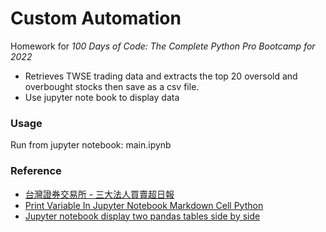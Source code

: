 # Custom Automation

Homework for *100 Days of Code: The Complete Python Pro Bootcamp for 2022*

* Retrieves TWSE trading data and extracts the top 20 oversold and overbought stocks then save as a csv file.
* Use jupyter note book to display data

### Usage

Run from jupyter notebook: main.ipynb

### Reference

* [台灣證券交易所 - 三大法人買賣超日報](https://www.twse.com.tw/zh/trading/foreign/t86.html)
* [Print Variable In Jupyter Notebook Markdown Cell Python](https://stackoverflow.com/questions/52812231/print-variable-in-jupyter-notebook-markdown-cell-python)
* [Jupyter notebook display two pandas tables side by side](https://stackoverflow.com/questions/38783027/jupyter-notebook-display-two-pandas-tables-side-by-side/44923103)
